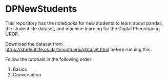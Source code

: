 # DPNewStudents
This repository has the notebooks for new students to learn about pandas, the student life dataset, and machine learning for the Digital Phenotyping UROP. 

Download the dataset from https://studentlife.cs.dartmouth.edu/dataset.html before running this.

Follow the tutorials in the following order: 
1. Basics
2. Conversation 
